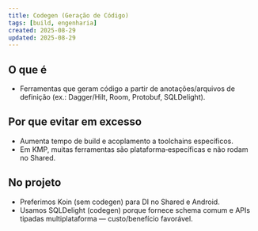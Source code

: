 ```yaml
---
title: Codegen (Geração de Código)
tags: [build, engenharia]
created: 2025-08-29
updated: 2025-08-29
---
```


## O que é
- Ferramentas que geram código a partir de anotações/arquivos de definição (ex.: Dagger/Hilt, Room, Protobuf, SQLDelight).

## Por que evitar em excesso
- Aumenta tempo de build e acoplamento a toolchains específicos.
- Em KMP, muitas ferramentas são plataforma‑específicas e não rodam no Shared.

## No projeto
- Preferimos Koin (sem codegen) para DI no Shared e Android.
- Usamos SQLDelight (codegen) porque fornece schema comum e APIs tipadas multiplataforma — custo/benefício favorável.
